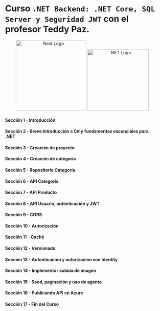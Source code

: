 # Curso `.NET Backend: .NET Core, SQL Server y Seguridad JWT` con el profesor Teddy Paz.

<p align="center">
  <a href="https://dotnet.microsoft.com/es-es/languages/csharp" target="blank"><img src="https://upload.wikimedia.org/wikipedia/commons/thumb/d/d2/C_Sharp_Logo_2023.svg/2048px-C_Sharp_Logo_2023.svg.png" width="230" alt="Nest Logo" /></a>
  <a href="https://dotnet.microsoft.com/es-es/" target="blank"><img src="https://upload.wikimedia.org/wikipedia/commons/7/7d/Microsoft_.NET_logo.svg" width="200" alt=".NET Logo" /></a>
</p>

#### Sección 1 - Introducción

#### Sección 2 - Breve introducción a C# y fundamentos escenciales para .NET

#### Sección 3 - Creación de proyecto

#### Sección 4 - Creación de categoría

#### Sección 5 - Repositorio Categoría

#### Sección 6 - API Categoría

#### Sección 7 - API Producto

#### Sección 8 - API Usuario, autenticación y JWT

#### Sección 9 - CORS

#### Sección 10 - Autorización

#### Sección 11 - Caché

#### Sección 12 - Versionado

#### Sección 13 - Autenticación y autorización con Identity

#### Sección 14 - Implementar subida de imagen

#### Sección 15 - Seed, paginación y uso de agente

#### Sección 16 - Publicando API en Azure

#### Sección 17 - Fin del Curso
